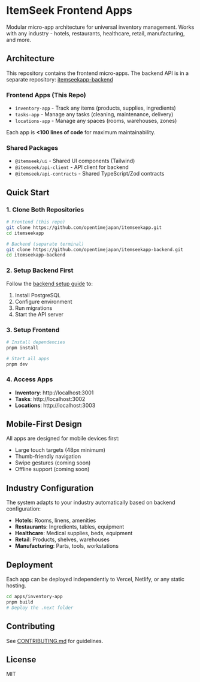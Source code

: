 # ItemSeek Frontend Apps

Modular micro-app architecture for universal inventory management. Works with any industry - hotels, restaurants, healthcare, retail, manufacturing, and more.

## Architecture

This repository contains the frontend micro-apps. The backend API is in a separate repository: [itemseekapp-backend](https://github.com/opentimejapan/itemseekapp-backend)

### Frontend Apps (This Repo)
- `inventory-app` - Track any items (products, supplies, ingredients)
- `tasks-app` - Manage any tasks (cleaning, maintenance, delivery)
- `locations-app` - Manage any spaces (rooms, warehouses, zones)

Each app is **<100 lines of code** for maximum maintainability.

### Shared Packages
- `@itemseek/ui` - Shared UI components (Tailwind)
- `@itemseek/api-client` - API client for backend
- `@itemseek/api-contracts` - Shared TypeScript/Zod contracts

## Quick Start

### 1. Clone Both Repositories

```bash
# Frontend (this repo)
git clone https://github.com/opentimejapan/itemseekapp.git
cd itemseekapp

# Backend (separate terminal)
git clone https://github.com/opentimejapan/itemseekapp-backend.git
cd itemseekapp-backend
```

### 2. Setup Backend First

Follow the [backend setup guide](https://github.com/opentimejapan/itemseekapp-backend) to:
1. Install PostgreSQL
2. Configure environment
3. Run migrations
4. Start the API server

### 3. Setup Frontend

```bash
# Install dependencies
pnpm install

# Start all apps
pnpm dev
```

### 4. Access Apps

- **Inventory**: http://localhost:3001
- **Tasks**: http://localhost:3002
- **Locations**: http://localhost:3003

## Mobile-First Design

All apps are designed for mobile devices first:
- Large touch targets (48px minimum)
- Thumb-friendly navigation
- Swipe gestures (coming soon)
- Offline support (coming soon)

## Industry Configuration

The system adapts to your industry automatically based on backend configuration:

- **Hotels**: Rooms, linens, amenities
- **Restaurants**: Ingredients, tables, equipment
- **Healthcare**: Medical supplies, beds, equipment
- **Retail**: Products, shelves, warehouses
- **Manufacturing**: Parts, tools, workstations

## Deployment

Each app can be deployed independently to Vercel, Netlify, or any static hosting.

```bash
cd apps/inventory-app
pnpm build
# Deploy the .next folder
```

## Contributing

See [CONTRIBUTING.md](./CONTRIBUTING.md) for guidelines.

## License

MIT